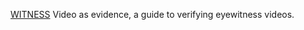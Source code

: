 
[WITNESS](https://library.witness.org/product/video-as-evidence-verifying-eyewitness-video/)
Video as evidence, a guide to verifying eyewitness videos.
